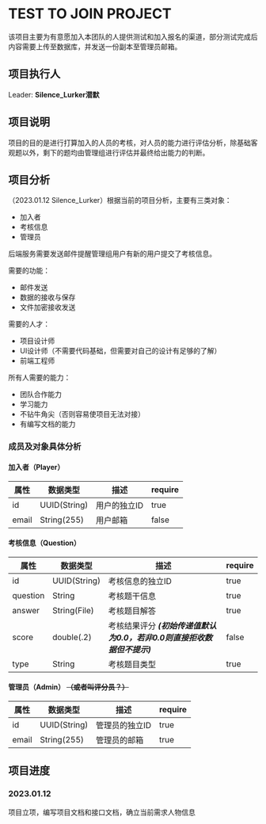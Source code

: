 # TEST TO JOIN PROJECT

该项目主要为有意愿加入本团队的人提供测试和加入报名的渠道，部分测试完成后内容需要上传至数据库，并发送一份副本至管理员邮箱。

## 项目执行人

Leader: **Silence_Lurker潜默**

## 项目说明

项目的目的是进行打算加入的人员的考核，对人员的能力进行评估分析，除基础客观题以外，剩下的题均由管理组进行评估并最终给出能力的判断。

## 项目分析

（2023.01.12  Silence_Lurker）根据当前的项目分析，主要有三类对象：

- 加入者
- 考核信息
- 管理员

后端服务需要发送邮件提醒管理组用户有新的用户提交了考核信息。

需要的功能：

- 邮件发送
- 数据的接收与保存
- 文件加密接收发送

<!-- start -- 以下部分非代码实现需要 -- start -->

需要的人才：

- 项目设计师
- UI设计师（不需要代码基础，但需要对自己的设计有足够的了解）
- 前端工程师

所有人需要的能力：

- 团队合作能力
- 学习能力
- 不钻牛角尖（否则容易使项目无法对接）
- 有编写文档的能力

<!-- end -- 以上部分非代码实现需要 -- end -->

### 成员及对象具体分析

#### 加入者（Player）

| 属性 | 数据类型 | 描述 | require |
| -- | -- | -- | -- |
| id | UUID(String) | 用户的独立ID | true |
| email | String(255) | 用户邮箱 | false |

#### 考核信息（Question）

| 属性 | 数据类型 | 描述 | require |
| -- | -- | -- | -- |
| id | UUID(String) | 考核信息的独立ID | true |
| question | String | 考核题干信息 | true |
| answer | String(File) | 考核题目解答 | true |
| score | double(.2) | 考核结果评分 ***(初始传递值默认为0.0，若非0.0则直接拒收数据但不提示)***  | false |
| type | String | 考核题目类型 | true |

#### 管理员（Admin） ~~（或者叫评分员？）~~

| 属性 | 数据类型 | 描述 | require |
| -- | -- | -- | -- |
| id | UUID(String) | 管理员的独立ID | true |
| email | String(255) | 管理员的邮箱 | true |

## 项目进度

### 2023.01.12

项目立项，编写项目文档和接口文档，确立当前需求人物信息
